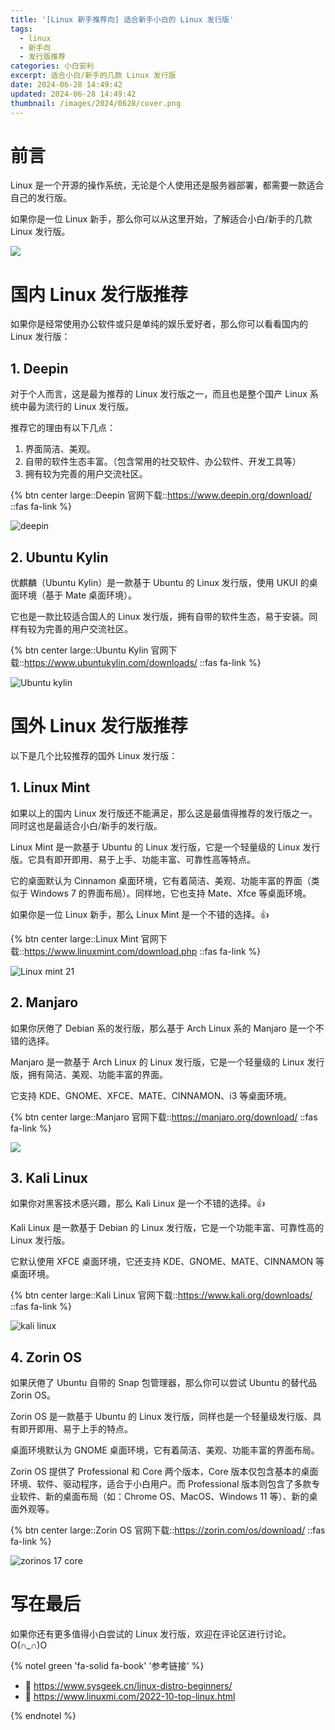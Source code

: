 ```yaml
---
title: '[Linux 新手推荐向] 适合新手小白的 Linux 发行版'
tags:
  - linux
  - 新手向
  - 发行版推荐
categories: 小白安利
excerpt: 适合小白/新手的几款 Linux 发行版
date: 2024-06-28 14:49:42
updated: 2024-06-28 14:49:42
thumbnail: /images/2024/0628/cover.png
---
```



# 前言

Linux 是一个开源的操作系统，无论是个人使用还是服务器部署，都需要一款适合自己的发行版。

如果你是一位 Linux 新手，那么你可以从这里开始，了解适合小白/新手的几款 Linux 发行版。

![](/images/2024/0628/cover.png)

# 国内 Linux 发行版推荐

如果你是经常使用办公软件或只是单纯的娱乐爱好者，那么你可以看看国内的 Linux 发行版：

## 1. Deepin

对于个人而言，这是最为推荐的 Linux 发行版之一，而且也是整个国产 Linux 系统中最为流行的 Linux 发行版。

推荐它的理由有以下几点：

1. 界面简洁、美观。
2. 自带的软件生态丰富。（包含常用的社交软件、办公软件、开发工具等）
3. 拥有较为完善的用户交流社区。

{% btn center large::Deepin 官网下载::https://www.deepin.org/download/ ::fas fa-link %} 

![deepin](/images/2024/0628/deepin.png)

## 2. Ubuntu Kylin

优麒麟（Ubuntu Kylin）是一款基于 Ubuntu 的 Linux 发行版，使用 UKUI 的桌面环境（基于 Mate 桌面环境）。

它也是一款比较适合国人的 Linux 发行版，拥有自带的软件生态，易于安装。同样有较为完善的用户交流社区。

{% btn center large::Ubuntu Kylin 官网下载::https://www.ubuntukylin.com/downloads/ ::fas fa-link %}

![Ubuntu kylin](/images/2024/0628/ubuntukylin.png)

# 国外 Linux 发行版推荐

以下是几个比较推荐的国外 Linux 发行版：

## 1. Linux Mint

如果以上的国内 Linux 发行版还不能满足，那么这是最值得推荐的发行版之一。同时这也是最适合小白/新手的发行版。

Linux Mint 是一款基于 Ubuntu 的 Linux 发行版，它是一个轻量级的 Linux 发行版。它具有即开即用、易于上手、功能丰富、可靠性高等特点。

它的桌面默认为 Cinnamon 桌面环境，它有着简洁、美观、功能丰富的界面（类似于 Windows 7 的界面布局）。同样地，它也支持 Mate、Xfce 等桌面环境。

如果你是一位 Linux 新手，那么 Linux Mint 是一个不错的选择。👍

{% btn center large::Linux Mint 官网下载::https://www.linuxmint.com/download.php ::fas fa-link %} 

![Linux mint 21](/images/2024/0628/mint.png)


## 2. Manjaro

如果你厌倦了 Debian 系的发行版，那么基于 Arch Linux 系的 Manjaro 是一个不错的选择。

Manjaro 是一款基于 Arch Linux 的 Linux 发行版，它是一个轻量级的 Linux 发行版，拥有简洁、美观、功能丰富的界面。

它支持 KDE、GNOME、XFCE、MATE、CINNAMON、i3 等桌面环境。

{% btn center large::Manjaro 官网下载::https://manjaro.org/download/ ::fas fa-link %}

![](/images/2024/0628/manjaro.png)

## 3. Kali Linux

如果你对黑客技术感兴趣，那么 Kali Linux 是一个不错的选择。👍

Kali Linux 是一款基于 Debian 的 Linux 发行版，它是一个功能丰富、可靠性高的 Linux 发行版。

它默认使用 XFCE 桌面环境，它还支持 KDE、GNOME、MATE、CINNAMON 等桌面环境。

{% btn center large::Kali Linux 官网下载::https://www.kali.org/downloads/ ::fas fa-link %}

![kali linux](/images/2024/0628/kali.png)

## 4. Zorin OS

如果厌倦了 Ubuntu 自带的 Snap 包管理器，那么你可以尝试 Ubuntu 的替代品 Zorin OS。

Zorin OS 是一款基于 Ubuntu 的 Linux 发行版，同样也是一个轻量级发行版、具有即开即用、易于上手的特点。

桌面环境默认为 GNOME 桌面环境，它有着简洁、美观、功能丰富的界面布局。

Zorin OS 提供了 Professional 和 Core 两个版本，Core 版本仅包含基本的桌面环境、软件、驱动程序，适合于小白用户。而 Professional 版本则包含了多款专业软件、新的桌面布局（如：Chrome OS、MacOS、Windows 11 等）、新的桌面外观等。

{% btn center large::Zorin OS 官网下载::https://zorin.com/os/download/ ::fas fa-link %}

![zorinos 17 core](/images/2024/0628/zorin.png)

# 写在最后

如果你还有更多值得小白尝试的 Linux 发行版，欢迎在评论区进行讨论。O(∩_∩)O

{% notel green 'fa-solid fa-book' '参考链接' %}

- 🔗 https://www.sysgeek.cn/linux-distro-beginners/
- 🔗 https://www.linuxmi.com/2022-10-top-linux.html

{% endnotel %}
